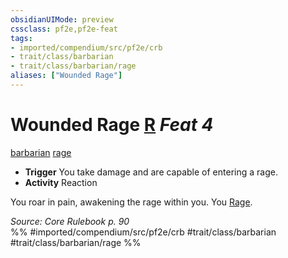 ```yaml
---
obsidianUIMode: preview
cssclass: pf2e,pf2e-feat
tags:
- imported/compendium/src/pf2e/crb
- trait/class/barbarian
- trait/class/barbarian/rage
aliases: ["Wounded Rage"]
---
```

# Wounded Rage  [R](chapter-9-playing-the-game.md#Actions "Reaction") *Feat 4*  
[barbarian](rules/traits/barbarian.md)  [rage](rules/traits/rage.md)  

- **Trigger** You take damage and are capable of entering a rage.
- **Activity** Reaction

You roar in pain, awakening the rage within you. You [Rage](rules/actions/rage.md).

*Source: Core Rulebook p. 90*  
%% #imported/compendium/src/pf2e/crb #trait/class/barbarian #trait/class/barbarian/rage %%
